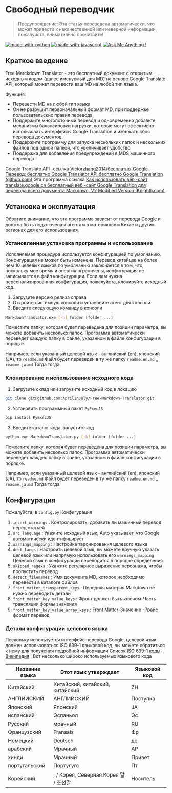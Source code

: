 # Свободный переводчик

> Предупреждение: Эта статья переведена автоматически, что может привести к некачественной или неверной информации, пожалуйста, внимательно прочитайте!

[![made-with-python](https://img.shields.io/badge/Made%20with-Python-1f425f.svg)](https://www.python.org/)
[![made-with-javascript](https://img.shields.io/badge/Made%20with-JavaScript-1f425f.svg)](https://www.javascript.com)
[![Ask Me Anything !](https://img.shields.io/badge/Ask%20me-anything-1abc9c.svg)](https://GitHub.com/Naereen/ama)

## Краткое введение

Free Marckdown Translator - это бесплатный документ с открытым исходным кодом (далее именуемый для MD) на основе Google Translate API, который может перевести ваш MD на любой тип языка.

Функция:

- Перевести MD на любой тип языка
- Он не разрушит первоначальный формат MD, при поддержке пользовательских правил перевода
- Поддержите многопоточный перевод и одновременно добавьте механизмы балансировки нагрузки, которые могут эффективно использовать интерфейсы Google Translation и избежать сбоя перевода документов.
- Поддержите программу для запуска нескольких папок и нескольких файлов под одной папкой, что увеличивает удобство
- Поддержка для добавления предупреждений в MDS машинного перевода

Google Translate API -ссылка [Victorzhang2014/бесплатно-Google-Перевод: бесплатно Google Translator API бесплатно Google Translation (github.com)](https://github.com/VictorZhang2014/free-google-translate) Эта программа ссылка [Как использовать веб -сайт translate.google.cn бесплатный веб -сайт Google Translation для перевода всего документа Markdown, V2 Modified Version (Knightli.com)](https://www.knightli.com/zh-tw/2022/04/24/免費-google-翻譯-整篇-markdown-文檔-修改版/) 

## Установка и эксплуатация

Обратите внимание, что эта программа зависит от перевода Google и должна быть подключена к агентам в материковом Китае и других регионах для его использования.

### Установленная установка программы и использование

Исполняемая процедура используется конфигурацией по умолчанию. Конфигурация не может быть изменена. Перевод китайцев на более чем 10 целевых языков по умолчанию заключается в том, что, поскольку мое время и энергия ограничены, конфигурация не записывается в файл конфигурации. Если вам нужна персонализированная конфигурация, пожалуйста, клонируйте исходный код.

1. Загрузите версию релиза справа
2. Откройте системную консоли и установите агент для консоли
3. Введите следующую команду в консоли

```bash
MarkdownTranslator.exe [-h] folder [folder ...]
```

Поместите папку, которая будет переведена для позиции параметра, вы можете добавить несколько папок. Программа автоматически переведет каждую папку в файле, указанном в файле конфигурации в порядке.

Например, если указанный целевой язык - английский (en), японский (JA), то `readme.md` Файл будет переведен в ту же папку `readme.en.md` ,, `readme.ja.md` Тогда тогда

### Клонирование и использование исходного кода

1. Загрузите склад или загрузите исходный код в локацию

```bash
git clone git@github.com:AprilInJuly/Free-Markdown-Translator.git
```

2. Установить программный пакет `PyExecJS` 

```bash
pip install PyExecJS
```

3. Введите каталог кода, запустите код

```bash
python.exe MarkdownTranslator.py [-h] folder [folder ...]
```

Поместите папку, которая будет переведена для позиции параметра, вы можете добавить несколько папок. Программа автоматически переведет каждую папку в файле, указанном в файле конфигурации в порядке.

Например, если указанный целевой язык - английский (en), японский (JA), то `readme.md` Файл будет переведен в ту же папку `readme.en.md` ,, `readme.ja.md` Тогда тогда

## Конфигурация

Пожалуйста, в `config.py` Конфигурация

1.  `insert_warnings` : Контролировать, добавить ли машинный перевод перед статьей
2.  `src_language` : Укажите исходный язык, Auto указывает, что Google автоматически идентифицирует
3.  `warnings_mapping` : Настройка таронирования целевого языка
4.  `dest_langs` : Настроить целевой язык, вы можете вручную указать целевой язык или напрямую использовать его `warnings_mapping` Целевой язык в конфигурации переводится в порядке определения
5.  `skipped_regexs` : Укажите регулярное выражение персонажа, чтобы пропустить перевод
6.  `detect_filenames` : Имя документа MD, которое необходимо перевести в каталоге файлов
7.  `front_matter_transparent_keys` : Передняя материя Markdown не нужно переводить детали
8.  `front_matter_key_value_keys` : Фронт должен быть ключом-Часть трансляции формы значения
9.  `front_matter_key_value_array_keys` : Front Matter-Значение -Ррайс формат перевод

### Детали конфигурации целевого языка

Поскольку используется интерфейс перевода Google, целевой язык должен использоваться ISO 639-1 языковой код, вы можете обратиться к нему для получения подробной информации [Список ISO 639-1 коды- Википедия](https://en.wikipedia.org/wiki/List_of_ISO_639-1_codes) , Вот несколько широко используемых языкового кода

| Название языка| Этот язык утверждает| Языковой код|
| ---------- | ------------------------------ | -------- |
| Китайский| Китайский, китайский, китайский| ZH|
| АНГЛИЙСКИЙ| АНГЛИЙСКИЙ| Поступка|
| Японский| Японский| JA|
| испанский| Эспаньол| Эс|
| Русский| мрачный| RU|
| Французский| Fransais| Фр|
| Немецкий| Deutsch| де|
| арабский| Мрачный| АР|
| хинди| Мрачный| Привет|
| португальский| Португугс| Пт|
| Корейский| , / Корея, Северная Корея 말 / 조선말| Носитель|



